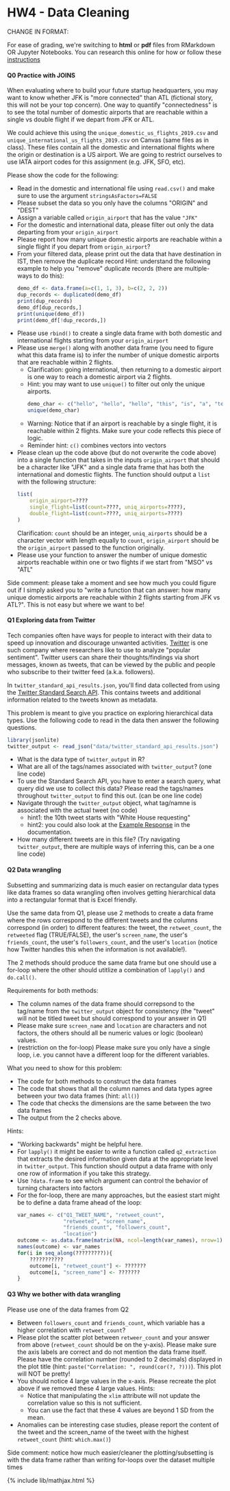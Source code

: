 # HW4 - Data Cleaning

CHANGE IN FORMAT:

For ease of grading, we're switching to **html** or **pdf** files from RMarkdown OR Jupyter Notebooks.
You can research this online for how or follow these [instructions](../../setup/math_and_code.md)

#### Q0 Practice with JOINS
When evaluating where to build your future startup headquarters, you may want to know whether JFK is "more connected" than ATL (fictional story, this will not be your top concern). One way to quantify "connectedness" is to see the total number of domestic airports that are reachable within a single vs double flight if we depart from JFK or ATL.

We could achieve this using the `unique_domestic_us_flights_2019.csv` and `unique_international_us_flights_2019.csv` on Canvas (same files as in class). These files contain all the domestic and international flights where the origin or destination is a US airport. We are going to restrict ourselves to use IATA airport codes for this assignment (e.g. JFK, SFO, etc).

Please show the code for the following:
- Read in the domestic and international file using `read.csv()` and make sure to use the argument `stringsAsFactors=FALSE`
- Please subset the data so you only have the columns "ORIGIN" and "DEST"
- Assign a variable called `origin_airport` that has the value `"JFK"`
- For the domestic and international data, please filter out only the data departing from your `origin_airport`
- Please report how many unique domestic airports are reachable within a single flight if you depart from `origin_airport`?
- From your filtered data, please print out the data that have destination in IST, then remove the duplicate record
    Hint: understand the following example to help you "remove" duplicate records (there are multiple-ways to do this):
    ```r
    demo_df <- data.frame(a=c(1, 1, 3), b=c(2, 2, 2))
    dup_records <- duplicated(demo_df)
    print(dup_records)
    demo_df[dup_records,]
    print(unique(demo_df))
    print(demo_df[!dup_records,])
    ```
- Please use `rbind()` to create a single data frame with both domestic and international flights starting from your `origin_airport`
- Please use `merge()` along with another data frame (you need to figure what this data frame is) to infer the number of unique domestic airports that are reachable within 2 flights. 
    - Clarification: going international, then returning to a domestic airport is one way to reach a domestic airport via 2 flights.
    - Hint: you may want to use `unique()` to filter out only the unique airports.
        ```r
        demo_char <- c("hello", "hello", "hello", "this", "is", "a", "telemarketing", "call")
        unique(demo_char)
        ```
    - Warning: Notice that if an airport is reachable by a single flight, it is reachable within 2 flights. Make sure your code reflects this piece of logic.
    - Reminder hint: `c()` combines vectors into vectors
- Please clean up the code above (but do not overwrite the code above) into a single function that takes in the inputs `origin_airport` that should be a character like "JFK" and a single data frame that has both the international and domestic flights. The function should output a `list` with the following structure:
    ```r
    list(
        origin_airport=????
        single_flight=list(count=????, uniq_airports=????),
        double_flight=list(count=????, uniq_airports=????)
    )
    ```
    Clarification: `count` should be an integer, `uniq_airports` should be a character vector with length equally to `count`, `origin_airport` should be the `origin_airport` passed to the function originally. 
- Please use your function to answer the number of unique domestic airports reachable within one or two flights if we start from "MSO" vs "ATL"

Side comment: please take a moment and see how much you could figure out if I simply asked you to "write a function that can answer: how many unique domestic airports are reachable within 2 flights starting from JFK vs ATL?". This is not easy but where we want to be!


#### Q1 Exploring data from Twitter
Tech companies often have ways for people to interact with their data to speed up innovation
and discourage unwanted activities. [Twitter](https://twitter.com/home) is one such company where researchers like to
use to analyze "popular sentiment". Twitter users can share their thoughts/findings via short messages, known as tweets, that can be viewed by the public and people who subscribe to their twitter feed (a.k.a. followers).

In `twitter_standard_api_results.json`, you'll find data collected from using the [Twitter Standard Search API](https://developer.twitter.com/en/docs/tweets/search/api-reference/get-search-tweets).
This contains tweets and additional information related to the tweets known as metadata.

This problem is meant to give you practice on exploring hierarchical data types. Use the following code
to read in the data then answer the following questions.

```r
library(jsonlite)
twitter_output <- read_json("data/twitter_standard_api_results.json")
```
- What is the data type of `twitter_output` in R?
- What are all of the tags/names associated with `twitter_output`? (one line code)
- To use the Standard Search API, you have to enter a search query, what query did we use to collect this data? Please read the tags/names throughout `twitter_output` to find this out. (can be one line code)
- Navigate through the `twitter_output` object, what tag/namne is associated with the actual tweet (no code)
  - hint1: the 10th tweet starts with "White House requesting"
  - hint2: you could also look at the [Example Response](https://developer.twitter.com/en/docs/tweets/search/api-reference/get-search-tweets) in the documentation.
- How many different tweets are in this file? (Try navigating `twitter_output`, there are multiple ways of inferring this, can be a one line code)


#### Q2 Data wrangling
Subsetting and summarizing data is much easier on rectangular data types like data frames so data wrangling often involves getting hierarchical data into a rectangular format that is Excel friendly.

Use the same data from Q1, please use 2 methods to create a data frame where the rows correspond to the different
tweets and the columns correspond (in order) to different features: the tweet, the `retweet_count`, the `retweeted` flag (TRUE/FALSE), 
the user's `screen_name`, the user's `friends_count`, the user's `followers_count`, and the user's `location` (notice
how Twitter handles this when the information is not available!). 

The 2 methods should produce the same data frame but one should use a for-loop where the other should utitlize a combination of `lapply()` and `do.call()`.

Requirements for both methods:
- The column names of the data frame should correpsond to the tag/name from the `twitter_output` object for consistency (the "tweet" will not be titled tweet but should correspond to your answer in Q1)
- Please make sure `screen_name` and `location` are characters and not factors, the others should all be numeric values or logic (boolean) values.
- (restriction on the for-loop) Please make sure you only have a single loop, i.e. you cannot have a different loop for the different variables.

What you need to show for this problem:
- The code for both methods to construct the data frames
- The code that shows that all the column names and data types agree between your two data frames (hint: `all()`)
- The code that checks the dimensions are the same between the two data frames
- The output from the 2 checks above.

Hints:
- "Working backwards" might be helpful here.
- For `lapply()` it might be easier to write a function called `q2_extraction` that extracts the desired information given data at the appropriate level in `twitter_output`. This function should output a data frame with only one row of information if you take this strategy.
- Use `?data.frame` to see which argument can control the behavior of turning characters into factors
- For the for-loop, there are many approaches, but the easiest start might be to define a data frame ahead of the loop:
    ```r
    var_names <- c("Q1_TWEET_NAME", "retweet_count",
                   "retweeted", "screen_name",
                   "friends_count", "followers_count",
                   "location")
    outcome <- as.data.frame(matrix(NA, ncol=length(var_names), nrow=1))
    names(outcome) <- var_names
    for(i in seq_along(?????????)){
        ???????????
        outcome[i, "retweet_count"] <- ???????
        outcome[i, "screen_name"] <- ???????
    }
    ```

#### Q3 Why we bother with data wrangling
Please use one of the data frames from Q2
- Between `followers_count` and `friends_count`, which variable has a higher correlation with `retweet_count`?
- Please plot the scatter plot between `retweer_count` and your answer from above (`retweet_count` should be on the y-axis). Please make sure the axis labels are correct and do not mention the data frame itself. Please have the correlation number (rounded to 2 decimals) displayed in the plot title (hint: `paste("Correlation: ", round(cor(?, ?)))`). This plot will NOT be pretty!
- You should notice 4 large values in the x-axis. Please recreate the plot above if we removed these 4 large values. Hints:
    - Notice that manipulating the `xlim` attribute will not update the correlation value so this is not sufficient.
    - You can use the fact that these 4 values are beyond 1 SD from the mean.
- Anomalies can be interesting case studies, please report the content of the tweet and the screen_name of the tweet with the highest `retweet_count` (hint: `which.max()`)

Side comment: notice how much easier/cleaner the plotting/subsetting is with the data frame rather than writing for-loops over the dataset multiple times

{% include lib/mathjax.html %}

